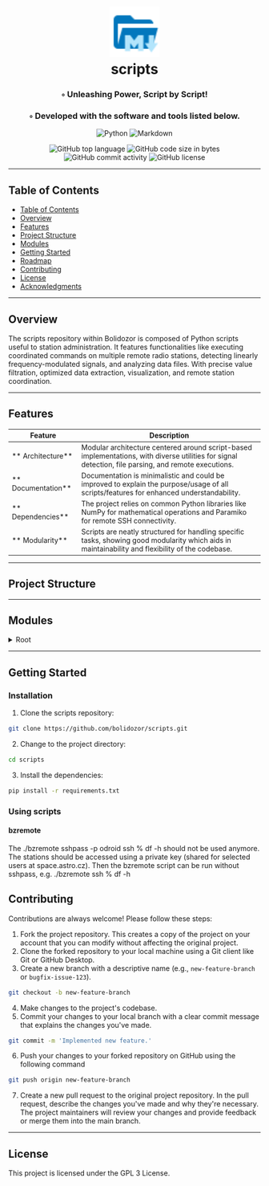 <div align="center">
<h1 align="center">
<img src="https://raw.githubusercontent.com/PKief/vscode-material-icon-theme/ec559a9f6bfd399b82bb44393651661b08aaf7ba/icons/folder-markdown-open.svg" width="100" />
<br>scripts
</h1>
<h3>◦ Unleashing Power, Script by Script!</h3>
<h3>◦ Developed with the software and tools listed below.</h3>

<p align="center">
<img src="https://img.shields.io/badge/Python-3776AB.svg?style&logo=Python&logoColor=white" alt="Python" />
<img src="https://img.shields.io/badge/Markdown-000000.svg?style&logo=Markdown&logoColor=white" alt="Markdown" />
</p>
<img src="https://img.shields.io/github/languages/top/bolidozor/scripts?style&color=5D6D7E" alt="GitHub top language" />
<img src="https://img.shields.io/github/languages/code-size/bolidozor/scripts?style&color=5D6D7E" alt="GitHub code size in bytes" />
<img src="https://img.shields.io/github/commit-activity/m/bolidozor/scripts?style&color=5D6D7E" alt="GitHub commit activity" />
<img src="https://img.shields.io/github/license/bolidozor/scripts?style&color=5D6D7E" alt="GitHub license" />
</div>

---

##  Table of Contents
- [ Table of Contents](#-table-of-contents)
- [ Overview](#-overview)
- [ Features](#-features)
- [ Project Structure](#project-structure)
- [ Modules](#modules)
- [ Getting Started](#-getting-started)
- [ Roadmap](#-roadmap)
- [ Contributing](#-contributing)
- [ License](#-license)
- [ Acknowledgments](#-acknowledgments)

---


##  Overview

The scripts repository within Bolidozor is composed of Python scripts useful to station administration. It features functionalities like executing coordinated commands on multiple remote radio stations, detecting linearly frequency-modulated signals, and analyzing data files. With precise value filtration, optimized data extraction, visualization, and remote station coordination.

---

##  Features

| **Feature**                | **Description**                                                                                                                                     |
| -------------------------- | --------------------------------------------------------------------------------------------------------------------------------------------------- |
| ** Architecture**                         | Modular architecture centered around script-based implementations, with diverse utilities for signal detection, file parsing, and remote executions. |
| ** Documentation**                   | Documentation is minimalistic and could be improved to explain the purpose/usage of all scripts/features for enhanced understandability.                      |
| ** Dependencies**                      | The project relies on common Python libraries like NumPy for mathematical operations and Paramiko for remote SSH connectivity.                             |
| ** Modularity**                        | Scripts are neatly structured for handling specific tasks, showing good modularity which aids in maintainability and flexibility of the codebase.                   |

---


##  Project Structure




---

##  Modules

<details closed><summary>Root</summary>

| File                                                                                | Summary                                                                                                                                                                                                                                                                                                                                                                                                                                                                                                            |
| ---                                                                                 | ---                                                                                                                                                                                                                                                                                                                                                                                                                                                                                                                |
| [extract.py](https://github.com/bolidozor/scripts/blob/main/extract.py)             | The script reads file(s) passed as arguments and extracts date and time from each line. Then it subtracts 5 minutes from each datetime object. These manipulated dates and times are stored and converted to a correct format for future use in terminal commands. Lastly, it issues a terminal command to list the contents of a certain directory on a remote server through SSH.                                                                                                                                |
| [lfms_detector.py](https://github.com/bolidozor/scripts/blob/main/lfms_detector.py) | The Python script is a signal processing application that detects linearly frequency-modulated signal segments. The script splits signal samples into frames, multiplies the frames by a window function and processes them through Discrete Fourier Transform (DFT). The script then generates a 2D array and searches for the local maxima of each frame. The identified maxima signify the detection of frequency-modulated signals. The script also produces waterfall plots of the detections.                |
| [bzfind](https://github.com/bolidozor/scripts/blob/main/bzfind)                     | The script utilizes python to parse specific file formats through Bolidozor's file software structure. It searches for files in the predefined repository root, and extends the functionality for sorting data files with unique operations; such as limiting time of origin, collection path, and filename with regex filters. Upon successful matching guided by user-defined parameters, it yields the found entities as output. It’s especially useful for dealing with bulk recordings and snapshot handling. |
| [bzremote](https://github.com/bolidozor/scripts/blob/main/bzremote)                 | This Python script, bzremote, executes pre-specified commands on multiple remote Bolidozor radio monitoring stations concurrently. A hostname list from a designated file determines the commands' target hosts. You can specify the commands using templates, replacing a placeholder, "%" with the hostname. Additionally, adjustable options include changing the default host-group set and varying the count of concurrently running command instances.                                                       |

</details>

---

##  Getting Started

###  Installation

1. Clone the scripts repository:
```sh
git clone https://github.com/bolidozor/scripts.git
```

2. Change to the project directory:
```sh
cd scripts
```

3. Install the dependencies:
```sh
pip install -r requirements.txt
```

###  Using scripts



#### bzremote
The ./bzremote sshpass -p odroid ssh % df -h should not be used anymore. The stations should be accessed using a private key (shared for selected users at space.astro.cz). Then the bzremote script can be run without sshpass, e.g. ./bzremote ssh % df -h


##  Contributing

Contributions are always welcome! Please follow these steps:
1. Fork the project repository. This creates a copy of the project on your account that you can modify without affecting the original project.
2. Clone the forked repository to your local machine using a Git client like Git or GitHub Desktop.
3. Create a new branch with a descriptive name (e.g., `new-feature-branch` or `bugfix-issue-123`).
```sh
git checkout -b new-feature-branch
```
4. Make changes to the project's codebase.
5. Commit your changes to your local branch with a clear commit message that explains the changes you've made.
```sh
git commit -m 'Implemented new feature.'
```
6. Push your changes to your forked repository on GitHub using the following command
```sh
git push origin new-feature-branch
```
7. Create a new pull request to the original project repository. In the pull request, describe the changes you've made and why they're necessary.
The project maintainers will review your changes and provide feedback or merge them into the main branch.

---

## License

This project is licensed under the GPL 3 License. 


